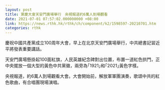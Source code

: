 ```yaml
---
layout: post
title: 黨慶大會天安門廣場舉行　央視報道約6萬人到場觀看
date: 2021-07-01 07:57:02.000000000 +08:00
link: https://news.rthk.hk/rthk/ch/component/k2/1598597-20210701.htm
categories: rthk
---
```


慶祝中國共產黨成立100周年大會，早上在北京天安門廣場舉行，中共總書記習近平將發表重要講話。

天安門廣場懸掛起100面紅旗，人民英雄紀念碑對出位置，布置一道紅色拱門，正中央擺放一個大型的黃色中共黨徽，兩旁為｢1921｣和｢2021｣黃色字樣。

央視報道，約6萬人到場觀看大會。大會開始前，解放軍軍團演奏，歌頌中共的紅色歌曲，有合唱團現場演唱。
